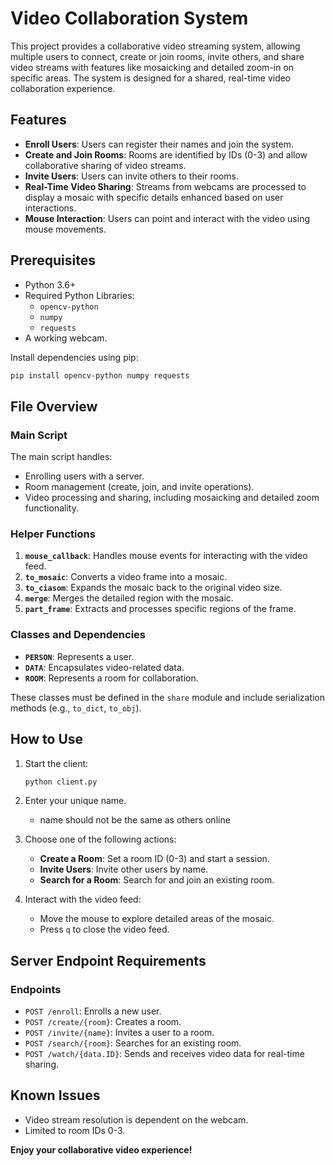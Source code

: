 # Video Collaboration System

This project provides a collaborative video streaming system, allowing multiple users to connect, create or join rooms, invite others, and share video streams with features like mosaicking and detailed zoom-in on specific areas. The system is designed for a shared, real-time video collaboration experience.

## Features

- **Enroll Users**: Users can register their names and join the system.
- **Create and Join Rooms**: Rooms are identified by IDs (0-3) and allow collaborative sharing of video streams.
- **Invite Users**: Users can invite others to their rooms.
- **Real-Time Video Sharing**: Streams from webcams are processed to display a mosaic with specific details enhanced based on user interactions.
- **Mouse Interaction**: Users can point and interact with the video using mouse movements.

## Prerequisites

- Python 3.6+
- Required Python Libraries:
  - `opencv-python`
  - `numpy`
  - `requests`
- A working webcam.

Install dependencies using pip:
```bash
pip install opencv-python numpy requests
```

## File Overview

### Main Script
The main script handles:
- Enrolling users with a server.
- Room management (create, join, and invite operations).
- Video processing and sharing, including mosaicking and detailed zoom functionality.

### Helper Functions
1. **`mouse_callback`**: Handles mouse events for interacting with the video feed.
2. **`to_mosaic`**: Converts a video frame into a mosaic.
3. **`to_ciasom`**: Expands the mosaic back to the original video size.
4. **`merge`**: Merges the detailed region with the mosaic.
5. **`part_frame`**: Extracts and processes specific regions of the frame.

### Classes and Dependencies
- **`PERSON`**: Represents a user.
- **`DATA`**: Encapsulates video-related data.
- **`ROOM`**: Represents a room for collaboration.

These classes must be defined in the `share` module and include serialization methods (e.g., `to_dict`, `to_obj`).

## How to Use

1. Start the client:
   ```bash
   python client.py
   ```

2. Enter your unique name.
   - name should not be the same as others online
3. Choose one of the following actions:
   - **Create a Room**: Set a room ID (0-3) and start a session.
   - **Invite Users**: Invite other users by name.
   - **Search for a Room**: Search for and join an existing room.

4. Interact with the video feed:
   - Move the mouse to explore detailed areas of the mosaic.
   - Press `q` to close the video feed.

## Server Endpoint Requirements

### Endpoints
- `POST /enroll`: Enrolls a new user.
- `POST /create/{room}`: Creates a room.
- `POST /invite/{name}`: Invites a user to a room.
- `POST /search/{room}`: Searches for an existing room.
- `POST /watch/{data.ID}`: Sends and receives video data for real-time sharing.

## Known Issues
- Video stream resolution is dependent on the webcam.
- Limited to room IDs 0-3.


**Enjoy your collaborative video experience!**
